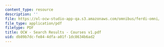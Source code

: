 ```yaml
---
content_type: resource
description: ''
file: https://ol-ocw-studio-app-qa.s3.amazonaws.com/omnibus/ferdi-omni/OCW%20-%20Search%20Results%20-%20Courses%20v1.pdf
file_type: application/pdf
filetype: PDF
title: OCW - Search Results - Courses v1.pdf
uid: db89b7dc-fe84-4dfa-a01f-1dc8634b6ad2
---
```

